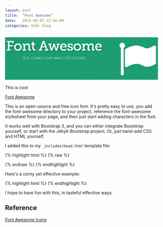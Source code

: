 ```yaml
---
layout: post
title:  "Font Awesome"
date:   2015-05-02 22:56:00
categories: html blog
---
```

![My helpful screenshot](/assets/FontAwesome.jpg)

This is cool

[Font Awesome](http://fortawesome.github.io/Font-Awesome/)

This is an open-source and free icon font. It's pretty easy to use, you add
the font-awesome directory to your project, reference the font-awesome stylesheet
from your page, and then just start adding characters in the font.

It works well with Bootstrap 3, and you can either integrate Bootstrap yourself,
or start with the Jekyll-Bootstrap project. Or, just hand-add CSS and HTML
yourself.

I added this to my ```_includes/head.html``` template file:

{% highlight html %}
{% raw %}
<link rel="stylesheet" href="{{ "/font-awesome/css/font-awesome.min.css" | prepend: site.baseurl }}">
{% endraw %}
{% endhighlight %}

Here's a corny yet effective example:

<i class="fa fa-refresh fa-4x fa-spin"></i>

{% highlight html %}
<i class="fa fa-refresh fa-4x fa-spin"></i>
{% endhighlight %}

I hope to have fun with this, in tasteful effective ways.

## Reference

[Font Awesome Icons](http://fortawesome.github.io/Font-Awesome/icons/)
